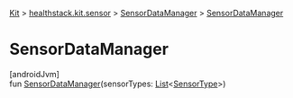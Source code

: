 
[Kit](../../../kit.html) > [healthstack.kit.sensor](../index.html) > [SensorDataManager](index.html) > [SensorDataManager](-sensor-data-manager.html)



# SensorDataManager



[androidJvm]\
fun [SensorDataManager](-sensor-data-manager.html)(sensorTypes: [List](https://kotlinlang.org/api/latest/jvm/stdlib/kotlin.collections/-list/index.html)&lt;[SensorType](../-sensor-type/index.html)&gt;)




